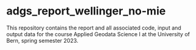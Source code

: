 # adgs_report_wellinger_no-mie
This repository contains the report and all associated code, input and output data for the course Applied Geodata Science I at the University of Bern, spring semester 2023.
